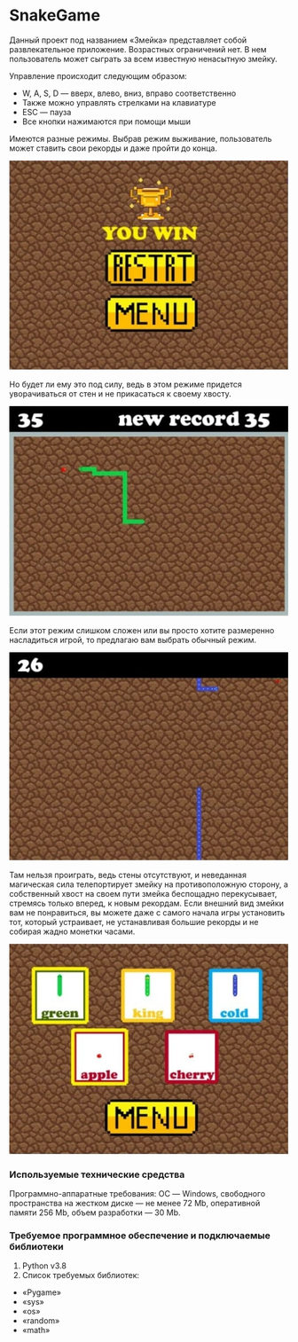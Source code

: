 # SnakeGame
Данный проект под названием «Змейка» представляет собой развлекательное приложение. Возрастных ограничений нет. В нем пользователь может сыграть за всем известную ненасытную змейку.

Управление происходит следующим образом:
*	W, A, S, D — вверх, влево, вниз, вправо соответственно
*	Также можно управлять стрелками на клавиатуре 
*	ESC — пауза
*	Все кнопки нажимаются при помощи мыши 

Имеются разные режимы. Выбрав режим выживание, пользователь может ставить свои рекорды и даже пройти до конца.

![pause](ForReadMe/pause.jpg)

Но будет ли ему это под силу, ведь в этом режиме придется уворачиваться от стен и не прикасаться к своему хвосту. 

![survival](ForReadMe/survival.jpg)

Если этот режим слишком сложен или вы просто хотите размеренно насладиться игрой, то предлагаю вам выбрать обычный режим. 

![normal](ForReadMe/normal.jpg)

Там нельзя проиграть, ведь стены отсутствуют, и неведанная магическая сила телепортирует змейку на противоположную сторону, а собственный хвост на своем пути змейка беспощадно перекусывает, стремясь только вперед, к новым рекордам. Если внешний вид змейки вам не понравиться, вы можете даже с самого начала игры установить тот, который устраивает, не устанавливая большие рекорды и не собирая жадно монетки часами.

![skins](ForReadMe/skins.jpg)
### Используемые технические средства
Программно-аппаратные требования: ОС — Windows, свободного пространства на жестком диске — не менее 72 Мb, оперативной памяти 256 Мb, объем разработки — 30 Мb.
### Требуемое программное обеспечение и подключаемые библиотеки
1.	Python v3.8
2.	Список требуемых библиотек:
*	«Pygame»
*	«sys»
*	«os»
*	«random»
*	«math»
